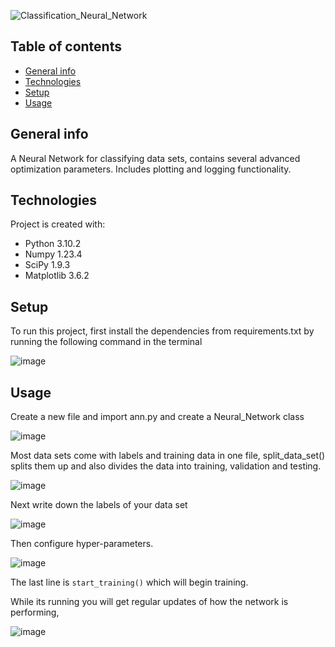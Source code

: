 ![Classification_Neural_Network](https://user-images.githubusercontent.com/99198862/205621099-e169a879-023b-44a7-8bd9-8f7e0c8a313e.png)
## Table of contents
* [General info](#general-info)
* [Technologies](#technologies)
* [Setup](#setup)
* [Usage](#usage)

## General info
A Neural Network for classifying data sets, contains several advanced optimization parameters. Includes plotting and logging functionality.
	
## Technologies
Project is created with:
* Python 3.10.2
* Numpy 1.23.4
* SciPy 1.9.3
* Matplotlib 3.6.2
	
## Setup
To run this project, first install the dependencies from requirements.txt by running the following command in the terminal

![image](https://user-images.githubusercontent.com/99198862/205624199-58676487-2940-4169-a944-1afe3f0c2a04.png)


## Usage
Create a new file and import ann.py and create a Neural_Network class

![image](https://user-images.githubusercontent.com/99198862/205624081-981237fc-f98a-4bc9-a1de-db794341fd31.png)

Most data sets come with labels and training data in one file, split_data_set() splits them up and also divides the data into training, validation and testing.

![image](https://user-images.githubusercontent.com/99198862/205625990-b496721a-38c5-4b11-a5c9-b5dcb9b6d1a9.png)

Next write down the labels of your data set

![image](https://user-images.githubusercontent.com/99198862/205626776-1c57dcf1-1396-45d5-96af-47e8c42b83ea.png)

Then configure hyper-parameters.

![image](https://user-images.githubusercontent.com/99198862/205626725-de68fcec-ecfd-480c-b3f6-d656d8296f34.png)

The last line is ```start_training()``` which will begin training.

While its running you will get regular updates of how the network is performing,

![image](https://user-images.githubusercontent.com/99198862/205627402-cb6896c1-7d4d-4031-96a8-63078d405254.png)
